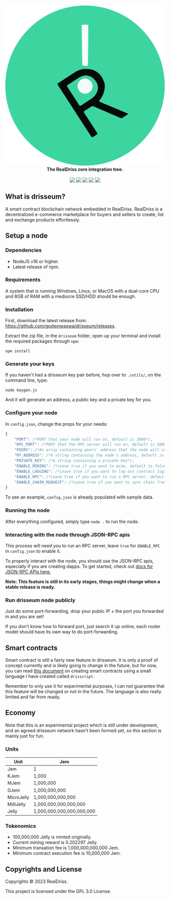 <div align="center">
	<br/>
	<img src="./assets/realdriss.svg"/>
	<br/>
	<div><b>The RealDriss core integration tree.</b></div>
	<br/>
	<a href="https://github.com/godwnwaswa/drisseum/blob/master/LICENSE.md"><img src="https://img.shields.io/badge/license-GPLv3-blue.svg"/></a>
	<a href="https://github.com/godwnwaswa/drisseum/releases"><img src="https://img.shields.io/github/package-json/v/godwnwaswa/drisseum?label=stable"></a>
	<a href="https://snyk.io/test/github/godwnwaswa/drisseum"><img src="https://snyk.io/test/github/godwnwaswa/drisseum/badge.svg"/></a>
	<a href="https://github.com/godwnwaswa/drisseum/stargazers"><img src="https://img.shields.io/github/stars/godwnwaswa/drisseum?color=gold"></a>
	<a href="https://github.com/godwnwaswa/drisseum/blob/main/.github/PULL_REQUEST_TEMPLATE.md"><img src="https://img.shields.io/badge/PRs-welcome-brightgreen.svg"></a>
</div>

## What is drisseum?

A smart contract blockchain network embedded in RealDriss. RealDriss is a decentralized e-commerce marketplace for buyers and sellers to create, list and exchange products effortlessly.


## Setup a node

### Dependencies 

* NodeJS v16 or higher.
* Latest release of npm.

### Requirements

A system that is running Windows, Linux, or MacOS with a dual-core CPU and 8GB of RAM with a mediocre SSD/HDD should be enough.

### Installation

First, download the latest release from: https://github.com/godwnwaswa/drisseum/releases.

Extract the zip file, in the `drisseum` folder, open up your terminal and install the required packages through `npm`:

```
npm install
```

### Generate your keys

If you haven't had a drisseum key pair before, hop over to `./utils/`, on the command line, type:

```
node keygen.js
```

And it will generate an address, a public key and a private key for you.

### Configure your node

In `config.json`, change the props for your needs:

```js
{
    "PORT": /*PORT that your node will run on, default is 3000*/,
    "RPC_PORT": /*PORT that the RPC server will run on, default is 5000*/,
    "PEERS": /*An array containing peers' address that the node will connect with, default is an empty array*/, 
    "MY_ADDRESS": /*A string containing the node's address, default is "localhost:3000"*/,
    "PRIVATE_KEY": /*A string containing a private key*/,
    "ENABLE_MINING": /*Leave true if you want to mine, default is false*/
    "ENABLE_LOGGING": /*Leave true if you want to log out contract logs, default is false*/,
    "ENABLE_RPC": /*Leave true if you want to run a RPC server, default is false*/,
    "ENABLE_CHAIN_REQUEST": /*Leave true if you want to sync chain from others, default is false*/
}
```

To see an example, `config.json` is already populated with sample data.

### Running the node

After everything configured, simply type `node .` to run the node.

### Interacting with the node through JSON-RPC apis

This process will need you to run an RPC server, leave `true` for `ENABLE_RPC` in `config.json` to enable it.

To properly interact with the node, you should use the JSON-RPC apis, especially if you are creating dapps. To get started, check out [docs for JSON-RPC APIs here.](./JSON-RPC.md)

**Note: This feature is still in its early stages, things might change when a stable release is ready.**

### Run drisseum node publicly

Just do some port-forwarding, drop your public IP + the port you forwarded in and you are set!

If you don't know how to forward port, just search it up online, each router model should have its own way to do port-forwarding.


## Smart contracts

Smart contract is still a fairly new feature in drisseum. It is only a proof of concept currently and is likely going to change in the future, but for now, you can read [this document](./CONTRACT.md) on creating smart contracts using a small language I have created called `drisscript`.

Remember to only use it for experimental purposes, I can not guarantee that this feature will be changed or not in the future. The language is also really limited and far from ready.


## Economy 

Note that this is an experimental project which is still under development, and an agreed drisseum network hasn't been formed yet, so this section is mainly just for fun.

### Units

| Unit       | Jem                       |
|------------|---------------------------|
| Jem        | 1                         |
| KJem       | 1,000                     |
| MJem       | 1,000,000                 |
| GJem       | 1,000,000,000             |
| MicroJelly | 1,000,000,000,000         |
| MilliJelly | 1,000,000,000,000,000     |
| Jelly      | 1,000,000,000,000,000,000 |

### Tokenomics

* 100,000,000 Jelly is minted originally.
* Current mining reward is 0.202297 Jelly.
* Minimum transation fee is 1,000,000,000,000 Jem.
* Minimum contract execution fee is 10,000,000 Jem. 



## Copyrights and License

Copyrights © 2023 RealDriss.

This project is licensed under the GPL 3.0 License.
